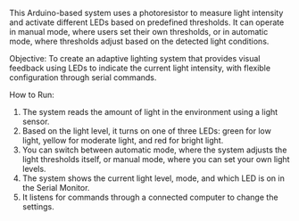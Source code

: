 This Arduino-based system uses a photoresistor to measure light intensity and activate different LEDs based on predefined thresholds. It can operate in manual mode, where users set their own thresholds, or in automatic mode, where thresholds adjust based on the detected light conditions.

Objective:
To create an adaptive lighting system that provides visual feedback using LEDs to indicate the current light intensity, with flexible configuration through serial commands.

How to Run:
1. The system reads the amount of light in the environment using a light sensor.
2. Based on the light level, it turns on one of three LEDs: green for low light, yellow for moderate light, and red for bright light.
3. You can switch between automatic mode, where the system adjusts the light thresholds itself, or manual mode, where you can set your own light levels.
4. The system shows the current light level, mode, and which LED is on in the Serial Monitor.
5. It listens for commands through a connected computer to change the settings.
